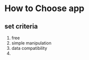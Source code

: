 # How to Choose app
## set criteria
1. free
1. simple manipulation
1. data compatibility
1. 

## 


